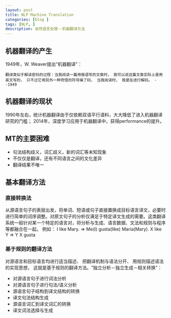 ```yaml
---
layout: post
title: NLP Machine Translation
categories: [blog ]
tags: [NLP, ]
description: 自然语言处理--机器翻译方法
---
```


## 机器翻译的产生

1949年，W. Weaver提出“机器翻译”：

    翻译类似于解读密码的过程：当我阅读一篇用俄语写的文章时， 我可以说这篇文章实际上是用英文写的， 只不过它用另外一种奇怪的符号编了码， 当我阅读时， 我是在进行解码。 --1949

## 机器翻译的现状
1990年左右，统计机器翻译由于仅依赖双语平行语料，大大降低了进入机器翻译研究的门槛；
2014年，深度学习应用于机器翻译中，获得performance的提升。

## MT的主要困难
* 句法结构歧义，词汇歧义，新的词汇等未知现象
* 不仅仅是翻译，还有不同语言之间的文化差异
* 翻译结果不唯一

## 基本翻译方法
### 直接转换法
从源语言句子的表层出发，将单词、短语或句子直接置换成目标语言译文，必要时进行简单的词序调整。对原文句子的分析仅满足于特定译文生成的需要。这类翻译系统一般针对某一个特定的语言对，将分析与生成、语言数据、文法和规则与程序等都融合在一起。
例如：
I like Mary. => Me(I) gusta(like) Maria(Mary).
X like Y => Y X gusta
### 基于规则的翻译方法
对源语言和目标语言均进行适当描述、 把翻译机制与语法分开、 用规则描述语法的实现思想， 这就是基于规则的翻译方法。“独立分析－独立生成－相关转换”：
* 对源语言句子进行词法分析
* 对源语言句子进行句法/语义分析
* 源语言句子结构到译文结构的转换
* 译文句法结构生成
* 源语言词汇到译文词汇的转换
* 译文词法选择与生成

